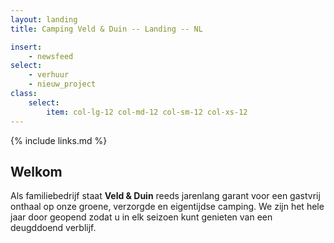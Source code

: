 ```yaml
---
layout: landing
title: Camping Veld & Duin -- Landing -- NL

insert:
    - newsfeed
select:
    - verhuur
    - nieuw_project
class:
    select:
        item: col-lg-12 col-md-12 col-sm-12 col-xs-12
---
```

{% include links.md %}

## Welkom

Als familiebedrijf staat **Veld & Duin** reeds jarenlang garant voor een gastvrij onthaal op onze groene, verzorgde en eigentijdse camping.
We zijn het hele jaar door geopend zodat u in elk seizoen kunt genieten van een deugddoend verblijf.
